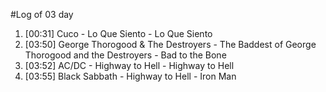 #Log of 03 day

1. [00:31] Cuco - Lo Que Siento - Lo Que Siento
1. [03:50] George Thorogood & The Destroyers - The Baddest of George Thorogood and the Destroyers - Bad to the Bone
1. [03:52] AC/DC - Highway to Hell - Highway to Hell
1. [03:55] Black Sabbath - Highway to Hell - Iron Man
